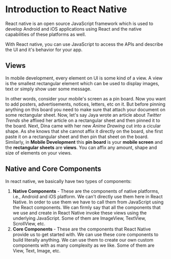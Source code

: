 # Introduction to React Native

React native is an open source JavaScript framework which is used to develop Android and iOS applications using React and the native capabilities of these platforms as well.

With React native, you can use JavaScript to access the APIs and describe the UI and it's behavior for your app.

## Views
In mobile development, every element on UI is some kind of a view. A view is the smallest rectangular element which can be used to display images, text or simply show user some message.

In other words, consider your mobile's screen as a pin board. Now you want to add posters, advertisements, notices, letters, etc on it. But before pinning anything on this board you need to make sure that attach your document on some rectangular sheet. Now, let's say Jaya wrote an article about *Twitter Trends* she affixed her article on a rectangular sheet and then pinned it to the board. Next, Dina came with her new *Anime Drawing* cut into a cicular shape. As she knows that she cannot affix it directly on the board, she first paste it on a rectangular sheet and then pin that sheet on the board.
Similarly, in **Mobile Development** this **pin board** is your **mobile screen** and the **rectangular sheets** are **views**. You can affix any amount, shape and size of elements on your views.

## Native and Core Components

In react native, we basically have two types of components:
1. **Native Components** - These are the components of native platforms, i.e., Android and iOS platform. We can't directly use them here in React Native. In order to use them  we have to call them from JavaScript using the React components. We can firmly say that all the components that we use and create in React Native invoke these views using the underlying JavaScript. Some of them are ImageView, TextView, ScrollView, etc.
2. **Core Components** - These are the components that React Native provide us to get started with. We can use these core components to build literally anything. We can use them to create our own custom components with as many complexity as we like. Some of them are View, Text, Image, etc.
